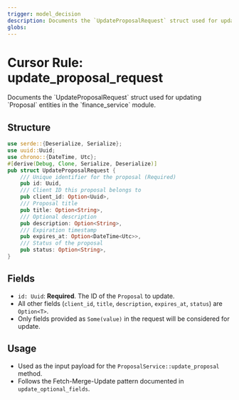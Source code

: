 ```yaml
---
trigger: model_decision
description: Documents the `UpdateProposalRequest` struct used for updating `Proposal` entities in the `finance_service` module.
globs: 
---
```

# Cursor Rule: update_proposal_request

<context>
Documents the `UpdateProposalRequest` struct used for updating `Proposal` entities in the `finance_service` module.
</context>

<rules>

## Structure

```rust
use serde::{Deserialize, Serialize};
use uuid::Uuid;
use chrono::{DateTime, Utc};
#[derive(Debug, Clone, Serialize, Deserialize)]
pub struct UpdateProposalRequest {
    /// Unique identifier for the proposal (Required)
    pub id: Uuid,
    /// Client ID this proposal belongs to
    pub client_id: Option<Uuid>,
    /// Proposal title
    pub title: Option<String>,
    /// Optional description
    pub description: Option<String>,
    /// Expiration timestamp
    pub expires_at: Option<DateTime<Utc>>,
    /// Status of the proposal
    pub status: Option<String>,
}
```

## Fields

- `id: Uuid`: **Required**. The ID of the `Proposal` to update.
- All other fields (`client_id`, `title`, `description`, `expires_at`, `status`) are `Option<T>`.
- Only fields provided as `Some(value)` in the request will be considered for update.

## Usage

- Used as the input payload for the `ProposalService::update_proposal` method.
- Follows the Fetch-Merge-Update pattern documented in `update_optional_fields`.

</rules> 

